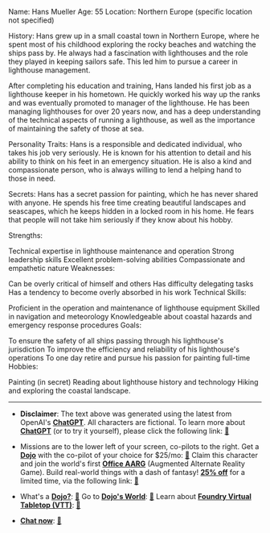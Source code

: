 Name: Hans Mueller
Age: 55
Location: Northern Europe (specific location not specified)

History:
Hans grew up in a small coastal town in Northern Europe, where he spent most of his childhood exploring the rocky beaches and watching the ships pass by. He always had a fascination with lighthouses and the role they played in keeping sailors safe. This led him to pursue a career in lighthouse management.

After completing his education and training, Hans landed his first job as a lighthouse keeper in his hometown. He quickly worked his way up the ranks and was eventually promoted to manager of the lighthouse. He has been managing lighthouses for over 20 years now, and has a deep understanding of the technical aspects of running a lighthouse, as well as the importance of maintaining the safety of those at sea.

Personality Traits:
Hans is a responsible and dedicated individual, who takes his job very seriously. He is known for his attention to detail and his ability to think on his feet in an emergency situation. He is also a kind and compassionate person, who is always willing to lend a helping hand to those in need.

Secrets:
Hans has a secret passion for painting, which he has never shared with anyone. He spends his free time creating beautiful landscapes and seascapes, which he keeps hidden in a locked room in his home. He fears that people will not take him seriously if they know about his hobby.

Strengths:

Technical expertise in lighthouse maintenance and operation
Strong leadership skills
Excellent problem-solving abilities
Compassionate and empathetic nature
Weaknesses:

Can be overly critical of himself and others
Has difficulty delegating tasks
Has a tendency to become overly absorbed in his work
Technical Skills:

Proficient in the operation and maintenance of lighthouse equipment
Skilled in navigation and meteorology
Knowledgeable about coastal hazards and emergency response procedures
Goals:

To ensure the safety of all ships passing through his lighthouse's jurisdiction
To improve the efficiency and reliability of his lighthouse's operations
To one day retire and pursue his passion for painting full-time
Hobbies:

Painting (in secret)
Reading about lighthouse history and technology
Hiking and exploring the coastal landscape.
 

---
* **Disclaimer**: The text above was generated using the latest from OpenAI's [**ChatGPT**](https://openai.com/blog/chatgpt/).  All characters are fictional.  To learn more about [**ChatGPT**](https://openai.com/blog/chatgpt/) (or to try it yourself), please click the following link: [:closed_book:](https://openai.com/blog/chatgpt/)

* Missions are to the lower left of your screen, co-pilots to the right. Get a [**Dojo**](https://workmates.live/marketplace) with the co-pilot of your choice for $25/mo: [:green_book:](https://workmates.live/marketplace) Claim this character and join the world's first [**Office AARG**](https://dojos.world) (Augmented Alternate Reality Game). Build real-world things with a dash of fantasy! [**25% off**](https://blog.workmates.live/deal-on-a-dojo) for a limited time, via the following link: [:green_book:](https://blog.workmates.live/deal-on-a-dojo) 

* What's a [**Dojo?**](https://workdojos.com): [:blue_book:](https://workdojos.com)  Go to [**Dojo's World**](https://dojos.world): [:blue_book:](https://dojos.world)  Learn about [**Foundry Virtual Tabletop (VTT)**](https://foundryvtt.com): [:closed_book:](https://foundryvtt.com/)

* [**Chat now**](https://chat.workmates.live/channel/support): [:ledger:](https://chat.workmates.live/channel/support)